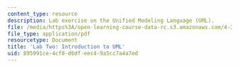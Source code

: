 ```yaml
---
content_type: resource
description: Lab exercise on the Unified Modeling Language (UML).
file: /media/https%3A/open-learning-course-data-rc.s3.amazonaws.com/4-297-special-problems-in-architecture-studies-fall-2000/895991ce4cf8d6dfeec49a5cc7a4a7ed_UML3.pdf
file_type: application/pdf
resourcetype: Document
title: 'Lab Two: Introduction to UML'
uid: 895991ce-4cf8-d6df-eec4-9a5cc7a4a7ed
---
```

